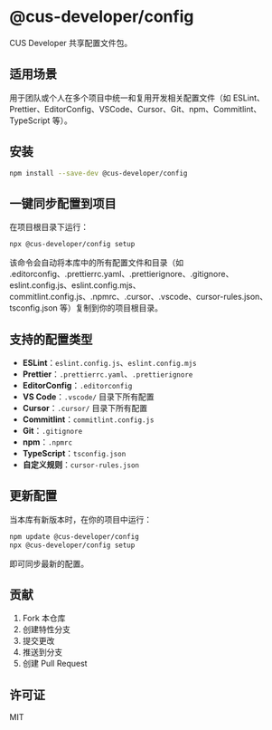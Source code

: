 # @cus-developer/config

CUS Developer 共享配置文件包。

## 适用场景

用于团队或个人在多个项目中统一和复用开发相关配置文件（如 ESLint、Prettier、EditorConfig、VSCode、Cursor、Git、npm、Commitlint、TypeScript 等）。

## 安装

```bash
npm install --save-dev @cus-developer/config
```

## 一键同步配置到项目

在项目根目录下运行：

```bash
npx @cus-developer/config setup
```

该命令会自动将本库中的所有配置文件和目录（如 .editorconfig、.prettierrc.yaml、.prettierignore、.gitignore、eslint.config.js、eslint.config.mjs、commitlint.config.js、.npmrc、.cursor、.vscode、cursor-rules.json、tsconfig.json 等）复制到你的项目根目录。

## 支持的配置类型

- **ESLint**：`eslint.config.js`、`eslint.config.mjs`
- **Prettier**：`.prettierrc.yaml`、`.prettierignore`
- **EditorConfig**：`.editorconfig`
- **VS Code**：`.vscode/` 目录下所有配置
- **Cursor**：`.cursor/` 目录下所有配置
- **Commitlint**：`commitlint.config.js`
- **Git**：`.gitignore`
- **npm**：`.npmrc`
- **TypeScript**：`tsconfig.json`
- **自定义规则**：`cursor-rules.json`

## 更新配置

当本库有新版本时，在你的项目中运行：

```bash
npm update @cus-developer/config
npx @cus-developer/config setup
```

即可同步最新的配置。

## 贡献

1. Fork 本仓库
2. 创建特性分支
3. 提交更改
4. 推送到分支
5. 创建 Pull Request

## 许可证

MIT
